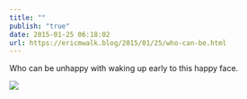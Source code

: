 ```yaml
---
title: ""
publish: "true"
date: 2015-01-25 06:18:02
url: https://ericmwalk.blog/2015/01/25/who-can-be.html
---
```


Who can be unhappy with waking up early to this happy face.

![](https://ericmwalk.blog/uploads/2022/44c30e6c63.jpg)